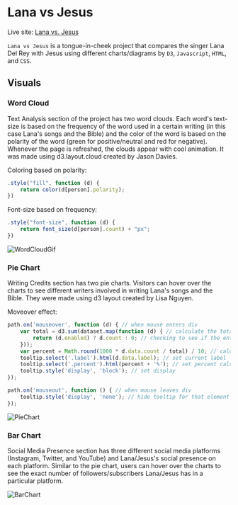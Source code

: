 # Lana vs Jesus

Live site: [Lana vs. Jesus](https://joshuachoi0508.github.io/Lana-vs-Jesus/)

`Lana vs Jesus` is a tongue-in-cheek project that compares the singer Lana Del Rey with Jesus using different charts/diagrams by `D3`, `Javascript`, `HTML`, and `CSS`.

## Visuals
### Word Cloud
Text Analysis section of the project has two word clouds. Each word's text-size is based on the frequency of the word used in a certain writing (in this case Lana's songs and the Bible) and the color of the word is based on the polarity of the word (green for positive/neutral and red for negative). Whenever the page is refreshed, the clouds appear with cool animation. It was made using d3.layout.cloud created by Jason Davies.

Coloring based on polarity:
```javascript
.style("fill", function (d) {
    return color(d[person].polarity);
})
```
Font-size based on frequency: 
```javascript
.style("font-size", function (d) {
    return font_size(d[person].count) + "px";
})
```

![WordCloudGif](./readMe/word_clouds.gif)
### Pie Chart
Writing Credits section has two pie charts. Visitors can hover over the charts to see different writers involved in writing Lana's songs and the Bible. They were made using d3 layout created by Lisa Nguyen.

Moveover effect: 
```javascript
path.on('mouseover', function (d) { // when mouse enters div      
    var total = d3.sum(dataset.map(function (d) { // calculate the total number of writers in the dataset         
        return (d.enabled) ? d.count : 0; // checking to see if the entry is enabled. if it isn't, we return 0 and cause other percentages to increase                                      
    }));
    var percent = Math.round(1000 * d.data.count / total) / 10; // calculate percent
    tooltip.select('.label').html(d.data.label); // set current label           
    tooltip.select('.percent').html(percent + '%'); // set percent calculated above          
    tooltip.style('display', 'block'); // set display                     
});

path.on('mouseout', function () { // when mouse leaves div                        
    tooltip.style('display', 'none'); // hide tooltip for that element
});
```

![PieChart](./readMe/pie_chart.gif)

### Bar Chart
Social Media Presence section has three different social media platforms (Instagram, Twitter, and YouTube) and Lana/Jesus's social presence on each platform. Similar to the pie chart, users can hover over the charts to see the exact number of followers/subscribers Lana/Jesus has in a particular platform.

![BarChart](./readMe/bar_chart.gif)